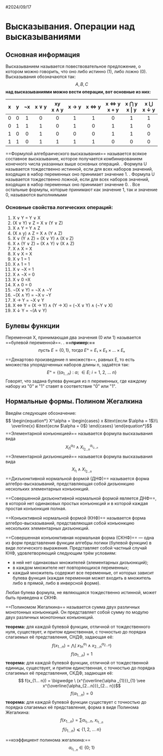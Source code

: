 #2024/09/17
# Высказывания. Операции над высказываниями
## Основная информация

Высказыванием называется повествовательное предложение, о котором можно говорить, что оно либо истинно (1), либо ложно (0). Высказывания обозначаются так:  $$ A, B, C $$
**над высказываниями можно вести операции, вот основные из них:**

|  x  |  y  | ¬x  | x ∨ y | xy<br>x ∧ y | x → y | x ⇔ y | x ⇔ y<br>x + y | x ⋂ y<br>x \| y | x ⋃<br>x ↓ y |
| :-: | :-: | :-: | :---: | :---------: | :---: | :---: | :------------: | :-------------: | :----------: |
|  0  |  0  |  1  |   0   |      0      |   1   |   1   |       0        |        1        |      1       |
|  0  |  1  |  1  |   1   |      0      |   1   |   0   |       1        |        1        |      0       |
|  1  |  0  |  0  |   1   |      0      |   0   |   0   |       1        |        1        |      0       |
|  1  |  1  |  0  |   1   |      1      |   1   |   1   |       0        |        0        |      0       |
==Формулой алгебраического высказывания== называется всякое составное высказывание, которое получается комбинированием конечного числа указанных выше основных операций. 
	.
	Формула U называется тождественно истинной, если для всех наборов значений, входящих в набор переменных оно принимает значение 1.
		.
	Формула U называется тождественно ложной, если для всех наборов значений, входящих в набор переменных оно принимает значение 0.
		.
	Все остальные формулы, которые принимают как значение 1, так и значение 0, называются выполнимыми

### Основные свойства логических операций:

1.  X ∨ Y = Y ∨ X
2. (X ∨ Y) ∨ Z = X ∨ (Y ∨ Z)
3. X ∧ Y = Y ∧ Z
4. (X ∧ y) ∧ Z = X ∧ (Y ∧ Z)
5. X ∨ (Y ∧ Z) = (X ∨ Y) ∧ (X v Z)
6. X ∧ (Y ∨ Z) = (X ∧ Y) ∨ (X ∧ Z)
7. X ∧ X = X
8. X ∨ X = X
9. X ∨ 1 = 1
10. X ∧ 1 = 1
11. X ∨ ¬X = 1
12. X ∧ ¬X = 0
13. X ∨ 0 =X
14. X ∧ 0 = 0
15. ¬(X ∨ Y) = ¬X ∧ ¬Y
16. ¬(X ∧ Y) = ¬X v ¬Y
17. X → Y = ¬X ∨ Y
18. X ⇔ Y = (X → Y) ∧ (Y → X) = (¬X ∨ Y) ∧ (¬Y ∨ X)
19. X ↓ Y = ¬(A ∨ Y)

## Булевы функции

Переменная X, принимающая два значения (0 или 1) называется ==булевой переменной==.
	.
	**==пример:==** $$ пусть\ E = \{0, 1\},\ тогда\ Eⁿ = E₁ \times E₂ \times ... \times Eₙ$$

==Декартово произведение n множеств==, равных E, то есть множества упорядоченных наборов длины n, задаётся так: $$ Eⁿ= \{(\alpha_{1... n}) \ : \ \alpha;\ ∈ E;\ i = 1,\ 2, \ ... \ n\} $$
Говорят, что задана булева функция из n переменных, где каждому набору из "0" и "1" ставят в соответствие "0" или "1".

## Нормальные формы. Полином Жегалкина

Введём следующее обозначение: $$
\begin{equation*}
X^\alpha =
\begin{cases}
x &\text{если $\alpha = 1$}\\
\overline{x} &\text{если $\alpha = 0$}
\end{cases}
\end{equation*}$$ ==Элементарной конъюнкцией== называется формула высказывания вида $$ X^{\alpha _{i1}}_{i 1} \wedge X^{\alpha _{i_{2... n}}}_{i_{2... n}}$$==Элементарной дизъюнкцией== называется формула высказывания вида $$ X _{i_{1}} \wedge X_{i_{2...n}} $$
==Дизъюнктивной нормальной формой (ДНФ)== называется форма алгебро-высказываний, представляющая собой дизъюнкцию нескольких элементарных конъюнкций.

==Совершенной дизъюнктивной нормальной формой является ДНФ==, в которой нет одинаковых простых конъюнкций и в которой каждая простая конъюнкция полная.

==Конъюктивной нормальной формой (КНФ)== называется форма алгебро-высказываний, представляющая собой конъюнкцию нескольких элементарных дизъюнкций.

==Совершенная конъюнктивная нормальная форма (СКНФ)== — одна из форм представления функции алгебры логики (булевой функции) в виде логического выражения. Представляет собой частный случай КНФ, удовлетворяющий следующим трём условиям:
- в ней нет одинаковых множителей (элементарных дизъюнкций);
- в каждом множителе нет повторяющихся переменных;
- каждый множитель содержит все переменные, от которых зависит булева функция (каждая переменная может входить в множитель либо в прямой, либо в инверсной форме).

Любая булева формула, не являющаяся тождественно истинной, может быть приведена к СКНФ.

==Полиномом Жегалкина== называется сумма двух различных монотонных конъюнкций. Он представляет собой сумму по модулю двух различных монотонных конъюнкций.

**теорема:** для каждой булевой функции, отличной от тождественного нуля, существует, и притом единственная, с точностью до порядка слагаемых её представления, СНДФ, задающая её: $$ f(x _{1... n}) = \bigwedge ( \ x^{\alpha _{1}}_{1n} \wedge x^{\alpha _{2... n}}_{2... n})$$ $$ f(\alpha_{1... n}) = 1 $$
**теорема:** для каждой булевой функции, отличной от тождественной единицы, существует, и притом единственная, с точностью до порядка слагаемых её представления, СКДФ, задающая её: $$ f(x_{1... n}) = \bigwedge \ (x^{\overline{\alpha _{1}}}_{1} \vee x^{\overline{\alpha_{2...n}}}_{2... n})$$ $$ f(\alpha_{1... n}) = 0 $$
**теорема:** для каждой булевой функции существует с точностью до порядка слагаемых её представления, форма в виде Полинома Жегалкина: $$ f(x_{1...n}) = \sum \alpha_{i_1... n},\ x_{i_{1... n}}$$ $$ f\{i_{1... n}\} ⩽ \{1, 2,\ ...\ n\} $$


==коэффициент полинома жегалкина:== $$ \alpha _{i_{1... n}} \in \{0;\ 1\} $$



